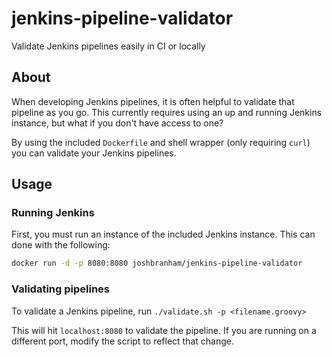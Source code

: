 # jenkins-pipeline-validator
Validate Jenkins pipelines easily in CI or locally

## About
When developing Jenkins pipelines, it is often helpful to validate that pipeline as you go. This currently requires using an up and running Jenkins instance, but what if you don't have access to one? 

By using the included `Dockerfile` and shell wrapper (only requiring `curl`) you can validate your Jenkins pipelines.

## Usage

### Running Jenkins
First, you must run an instance of the included Jenkins instance. This can done with the following:

```bash
docker run -d -p 8080:8080 joshbranham/jenkins-pipeline-validator
```

### Validating pipelines
To validate a Jenkins pipeline, run `./validate.sh -p <filename.groovy>`

This will hit `localhost:8080` to validate the pipeline. If you are running on a different port, modify the script to reflect that change.